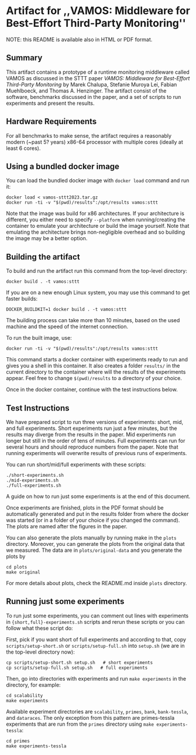 # Artifact for ,,VAMOS: Middleware for Best-Effort Third-Party Monitoring''

NOTE: this README is available also in HTML or PDF format.

## Summary

This artifact contains a prototype of a runtime monitoring middleware called
VAMOS as discussed in the STTT paper _VAMOS: Middleware for Best-Effort
Third-Party Monitoring_ by Marek Chalupa, Stefanie Muroya Lei, Fabian
Muehlboeck, and Thomas A. Henzinger. The artifact consist of the software,
benchmarks discussed in the paper, and a set of scripts to run experiments
and present the results.

## Hardware Requirements

For all benchmarks to make sense, the artifact requires a reasonably modern
(~past 5? years) x86-64 processor with multiple cores (ideally at least 6 cores).


## Using a bundled docker image

You can load the bundled docker image with `docker load` command and run it:

```
docker load < vamos-sttt2023.tar.gz
docker run -ti -v "$(pwd)/results":/opt/results vamos:sttt
```

Note that the image was build for x86 architectures. If your architecture is
different, you either need to specify `--platform` when running/creating
the container to emulate your architecture or build the image yourself.
Note that emulating the architecture brings non-negligible overhead
and so building the image may be a better option.

## Building the artifact

To build and run the artifact run this command from the top-level directory:

```
docker build . -t vamos:sttt
```

If you are on a new enough Linux system, you may use this command to get
faster builds:

```
DOCKER_BUILDKIT=1 docker build . -t vamos:sttt
```

The building process can take more than 10 minutes, based on the used machine
and the speed of the internet connection.

To run the built image, use:

```
docker run -ti -v "$(pwd)/results":/opt/results vamos:sttt
```

This command starts a docker container with experiments ready to run and gives
you a shell in this container. It also creates a folder `results/` in the
current directory to the container where will the results of the experiments
appear. Feel free to change `$(pwd)/results` to a directory of your choice.

Once in the docker container, continue with the test instructions below.

## Test Instructions

We have prepared script to run three versions of experiments: short, mid, and
full experiments. Short experiments run just a few minutes, but the results may
diverge from the results in the paper. Mid experiments run longer but still in
the order of tens of minutes. Full experiments can run for several hours and
should reproduce numbers from the paper. Note that running experiments will
overwrite results of previous runs of experiments.

You can run short/mid/full experiments with these scripts:

```
./short-experiments.sh
./mid-experiments.sh
./full-experiments.sh
```

A guide on how to run just some experiments is at the end of this document.

Once experiments are finished, plots in the PDF format should be automatically
generated and put in the results folder from where the docker was started (or
in a folder of your choice if you changed the command). The plots are named
after the figures in the paper.

You can also generate the plots manually by running make in the `plots`
directory. Moreover, you can generate the plots from the original data that we
measured. The data are in `plots/original-data` and you generate the plots by

```
cd plots
make original
```

For more details about plots, check the README.md inside `plots` directory.

## Running just some experiments

To run just some experiments, you can comment out lines with experiments in
`{short,full}-experiments.sh` scripts and rerun these scripts or you can follow
what these script do:

First, pick if you want short of full experiments and according to that, copy
`scripts/setup-short.sh` or `scripts/setup-full.sh` into `setup.sh` (we are in
the top-level directory now):

```
cp scripts/setup-short.sh setup.sh   # short experiments
cp scripts/setup-full.sh setup.sh   # full experiments
```

Then, go into directories with experiments and run `make experiments` in the directory, for example:

```
cd scalability
make experiments
```

Available experiment directories are `scalability`, `primes`, `bank`,
`bank-tessla`, and `dataraces`. The only exception from this pattern are
primes-tessla experiments that are run from the `primes` directory using `make
experiments-tessla`:

```
cd primes
make experiments-tessla
```
